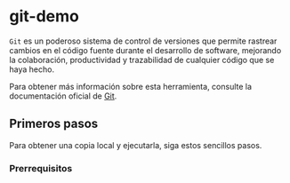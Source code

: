 # git-demo

`Git` es un poderoso sistema de control de versiones que permite rastrear cambios en el código fuente durante el desarrollo de software, mejorando la colaboración, productividad y trazabilidad de cualquier código que se haya hecho.

Para obtener más información sobre esta herramienta, consulte la documentación oficial de [Git](https://git-scm.com/).

## Primeros pasos

Para obtener una copia local y ejecutarla, siga estos sencillos pasos.

### Prerrequisitos
